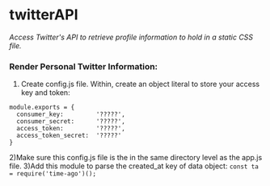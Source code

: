 # twitterAPI
*Access Twitter's API to retrieve profile information to hold in a static CSS file.*

### Render Personal Twitter Information:
1) Create config.js file. Within, create an object literal to store your access key and token:
  ```
  module.exports = {
    consumer_key:         '?????',
    consumer_secret:      '?????',
    access_token:         '?????',
    access_token_secret:  '?????'
  }
  
  ```
2)Make sure this config.js file is the in the same directory level as the app.js file. 
3)Add this module to parse the created_at key of data object:
  ```const ta = require('time-ago')();```
